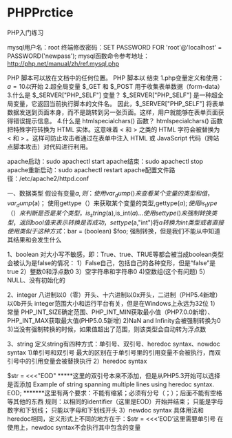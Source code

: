 # PHPPrctice
PHP入门练习

mysql用户名：root
终端修改密码：SET PASSWORD FOR 'root'@'localhost' = PASSWORD('newpass');
mysql函数命令参考地址：http://php.net/manual/zh/ref.mysql.php

PHP 脚本可以放在文档中的任何位置。
PHP 脚本以 <?php 开始，以 ?> 结束
1.php变量定义和使用：$a=10以$开始
2.超全局变量 $_GET 和 $_POST 用于收集表单数据（form-data）
3.什么是 $_SERVER["PHP_SELF"] 变量？
  $_SERVER["PHP_SELF"] 是一种超全局变量，它返回当前执行脚本的文件名。
  因此，$_SERVER["PHP_SELF"] 将表单数据发送到页面本身，而不是跳转到另一张页面。这样，用户就能够在表单页面获得错误提示信息。
4.什么是 htmlspecialchars() 函数？
  htmlspecialchars() 函数把特殊字符转换为 HTML 实体。这意味着 < 和 > 之类的 HTML 字符会被替换为 &lt; 和 &gt; 。这样可防止攻击者通过在表单中注入 HTML 或 JavaScript 代码（跨站点脚本攻击）对代码进行利用。

apache启动：sudo apachectl start
apache结束：sudo apachectl stop
apache重新启动：sudo apachectl restart
apache配置文件路径：/etc/apache2/httpd.conf

一、数据类型
假设有变量$a,则：
  使用var_dump()来查看某个变量的类型和值，var_dump($a)；
  使用gettype（）来获取某个变量的类型,gettype($a);
  使用is_type（）来判断是否是某个类型，is_string($a),is_int($a)...
  使用settype()来强制转换类型，返回bool值来表示转换是否成功，settype($a,"int")将$a转换为int类型
  或者直接使用类似于这种方式：$bar = (boolean) $foo; 强制转换，但是我们不能从中知道其结果和会发生什么

1、boolean
对大小写不敏感，即：True、true、TRUE等都会被当成boolean类型
会被认为是false的情况：
1）False自己，包括自己的各种变形，但是“false”是true
2）整数0和浮点数0
3）空字符串和字符串0
4)空数组(这个有问题)
5）NULL、没有初始化的

2、integer
八进制以0（零）开头、十六进制以0x开头，二进制（PHP5.4新增）以0b开头
integer范围大小和运行平台有关，但是在Windows上永远为32位
1）常量
PHP_INT_SIZE确定范围、PHP_INT_MIN获取最小值（PHP7.0.0新增）、PHP_INT_MAX获取最大值(PHP5.0.5新增)
2)NaN and Infinity会被强制转换为0
3)当没有强制转换的时候，如果值超出了范围，则该类型会自动转为浮点数

3、string
定义string有四种方式：单引号、双引号、heredoc syntax、nowdoc syntax
1)单引号和双引号
最大的区别在于单引号里的引用变量不会被执行，而双引号中的引用变量会被替换执行
2）heredoc syntax

$str = <<<"EOD"   *****这里的双引号本来不添加，但是从PHP5.3开始可以选择是否添加
  Example of string
  spanning multiple lines
  using heredoc syntax.
EOD;  *******这里有两个要求：不能有缩紧；必须有分号（；）；后面不能有空格等其他的东西
规则：以相同的identifier（这里是EOD）开始并结束；
     只能是字母数字和下划线；
     只能以字母和下划线开头
3）newdoc syntax
具体用法和heredoc相同，定义形式上不同的地方在于：$str = <<<‘EOD’这里需要单引号
在使用上，newdoc syntax不会执行其中包含的变量
